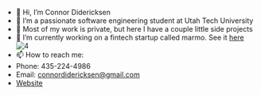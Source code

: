 - 👋 Hi, I’m Connor Didericksen
- 👀 I’m a passionate software engineering student at Utah Tech University
- 🤫 Most of my work is private, but here I have a couple little side projects
- 🌱 I’m currently working on a fintech startup called marmo. See it [here](https://marmo-webapp-mmam-rs4a-main-dp5cvbt4va-wm.a.run.app/)![4](https://user-images.githubusercontent.com/102186280/199814567-461450ea-5dc6-41a9-865e-cf4b45bff147.png)
- 📫 How to reach me: 
- Phone: 435-224-4986
- Email: connordidericksen@gmail.com
- [Website](http://connordidericksen.com)


